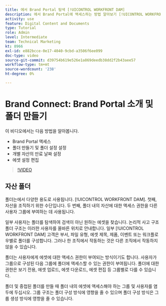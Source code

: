 ```yaml
---
title: 에서 Brand Portal 탐색 [!UICONTROL WORKFRONT DAM]
description: 에서 Brand Portal에 액세스하는 방법 알아보기 [!UICONTROL WORKFRONT DAM], 폴더를 만들고 개별 에셋의 만료 날짜를 설정하고 에셋 설정을 편집합니다.
activity: use
feature: Digital Content and Documents
type: Tutorial
role: Admin
level: Intermediate
team: Technical Marketing
kt: 8966
exl-id: e882bcce-0e17-4040-9cbd-a3506f6ee099
doc-type: video
source-git-commit: d39754b619e526e1a869deedb38dd2f2b43aee57
workflow-type: tm+mt
source-wordcount: '238'
ht-degree: 0%

---
```


# Brand Connect: Brand Portal 소개 및 폴더 만들기

이 비디오에서는 다음 방법을 알아봅니다.

* Brand Portal 액세스
* 폴더 만들기 및 폴더 설정 설정
* 개별 자산의 만료 날짜 설정
* 에셋 설정 편집

>[!VIDEO](https://video.tv.adobe.com/v/335229/?quality=12)

## 자산 폴더

폴더는에서 다양한 용도로 사용됩니다. [!UICONTROL WORKFRONT DAM]. 첫째, 자산을 조직하기 위한 수단입니다. 두 번째, 폴더 내의 자산에 대한 액세스 권한을 다른 사용자 그룹에 부여하는 데 사용됩니다.

일부 사용자는 폴더를 탐색하여 검색이 아닌 원하는 에셋을 찾습니다. 논리적 사고 구조 폴더 구조는 이러한 사용자를 올바른 위치로 안내합니다. 일부 [!UICONTROL WORKFRONT DAM] 고객은 부서, 파일 유형, 에셋 제목, 제품, 이벤트 또는 워크플로우별로 폴더를 구성합니다. 그러나 한 조직에서 작동하는 것은 다른 조직에서 작동하지 않을 수 있습니다.

폴더는 사용자에게 에셋에 대한 액세스 권한이 부여되는 방식이기도 합니다. 사용자가 그룹으로 구성된 다음 그룹에 폴더에 액세스할 수 있는 권한이 부여됩니다. 폴더에 대한 권한은 보기 전용, 에셋 업로드, 에셋 다운로드, 에셋 편집 등 그룹별로 다를 수 있습니다.

폴더 및 중첩된 폴더를 만들 때 폴더 내의 에셋에 액세스해야 하는 그룹 및 사용자를 염두에 두십시오. 그룹 구조는 폴더 구성 방식에 영향을 줄 수 있으며 폴더 구성 방식은 그룹 생성 방식에 영향을 줄 수 있습니다.

